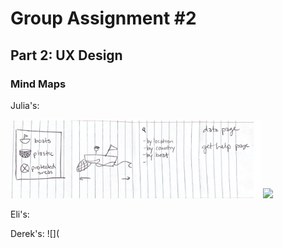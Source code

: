 # Group Assignment #2

## Part 2: UX Design

### Mind Maps

Julia's:

<p>
  <img src="/Group%20Assignments/%232/julia1.png" width="400" />
  <img src="/Group%20Assignments/%232/julia2.png" width="400" /> 
</p>

Eli's:

Derek's: 
![](
